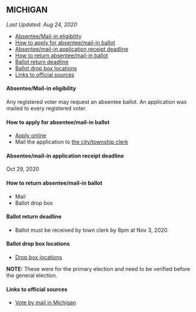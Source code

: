 ## MICHIGAN

*Last Updated: Aug 24, 2020*

* [Absentee/Mail-in eligibility](#absenteemail-in-eligibility)
* [How to apply for absentee/mail-in ballot](#how-to-apply-for-absenteemail-in-ballot)
* [Absentee/mail-in application receipt deadline](#absenteemail-in-application-receipt-deadline)
* [How to return absentee/mail-in ballot](#how-to-return-absenteemail-in-ballot)
* [Ballot return deadline](#ballot-return-deadline)
* [Ballot drop box locations](#ballot-drop-box-locations)
* [Links to official sources](#links-to-official-sources)


#### Absentee/Mail-in eligibility
Any registered voter may request an absentee ballot. An application was mailed to every registered voter.


#### How to apply for absentee/mail-in ballot
* [Apply online](https://mvic.sos.state.mi.us/AVApplication/Index)
* Mail the application to [the city/township clerk](https://mvic.sos.state.mi.us/Voter/Index/#yourclerk)


#### Absentee/mail-in application receipt deadline
Oct 29, 2020


#### How to return absentee/mail-in ballot
* Mail
* Ballot drop box


#### Ballot return deadline
* Ballot must be received by town clerk by 8pm at Nov 3, 2020.


#### Ballot drop box locations
* [Drop box locations](https://www.michigan.gov/documents/sos/Ballot_Dropbox_Locations_697191_7.pdf)

**NOTE:** These were for the primary election and need to be verified before the general election.


#### Links to official sources
* [Vote by mail in Michigan](https://mvic.sos.state.mi.us/Home/VoteAtHome)
